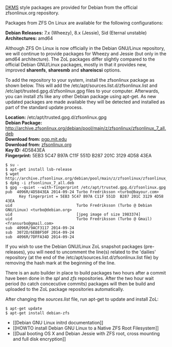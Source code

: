 [DKMS][dkms] style packages are provided for Debian from the official zfsonlinux.org repository.

Packages from ZFS On Linux are available for the following configurations:

**Debian Releases:** 7.x (Wheezy), 8.x (Jessie), Sid (Eternal unstable) 
**Architectures:** amd64  

Although ZFS On Linux is now officially in the Debian GNU/Linux repository, we will continue to provide packages for Wheezy and Jessie (but only in the amd64 architecture). The ZoL packages differ slightly compared to the official Debian GNU/Linux packages, mostly in that it provides new, improved **sharenfs**, **sharesmb** and **shareiscsi** options.

To add the repository to your system, install the zfsonlinux package as shown below. This will add the /etc/apt/sources.list.d/zfsonlinux.list and /etc/apt/trusted.gpg.d/zfsonlinux.gpg files to your computer. Afterwards, you can install zfs like any other Debian package using apt-get. As new updated packages are made available they will be detected and installed as part of the standard update process.

**Location:** /etc/apt/trusted.gpg.d/zfsonlinux.gpg  
**Debian Package:** http://archive.zfsonlinux.org/debian/pool/main/z/zfsonlinux/zfsonlinux_7_all.deb  
**Download from:** [pgp.mit.edu][pubkey]  
**Download from:** [zfsonlinux.org][pubkey-zol]  
**Key ID:** 4D5843EA  
**Fingerprint:** 5EB3 5C47 B97A C11F 551D  B287 201C 3129 4D58 43EA  

```
$ su -
$ apt-get install lsb-release
$ wget http://archive.zfsonlinux.org/debian/pool/main/z/zfsonlinux/zfsonlinux_7_all.deb
$ dpkg -i zfsonlinux_7_all.deb
$ gpg --quiet --with-fingerprint /etc/apt/trusted.gpg.d/zfsonlinux.gpg
pub  4096R/4D5843EA 2014-09-24 Turbo Fredriksson <turbo@bayour.com>
      Key fingerprint = 5EB3 5C47 B97A C11F 551D  B287 201C 3129 4D58 43EA
uid                            Turbo Fredriksson (Turbo @ Debian GNU/Linux) <turbo@debian.org>
uid                            [jpeg image of size 1983374]
uid                            Turbo Fredriksson (Turbo @ Gmail) <fransurbo@gmail.com>
sub  4096R/9ACF3117 2014-09-24
sub  3072D/6EBBF50F 2014-09-24
sub  4096R/7DFFA34D 2014-09-24
```

If you wish to use the Debian GNU/Linux ZoL snapshot packages (pre-releases), you will need to uncomment the line(s) related to the 'dailies' repository (at the end of the /etc/apt/sources.list.d/zfsonlinux.list file) by removing the hash mark at the beginning of the line.

There is an auto builder in place to build packages two hours after a commit have been done in the *spl* and *zfs* repositories. After the two hour wait period (to catch concecutive commits) packages will then be build and uploaded to the ZoL package repositories automatically.

After changing the *sources.list* file, run apt-get to update and install ZoL:

```
$ apt-get update
$ apt-get install debian-zfs
```
[dkms]: https://en.wikipedia.org/wiki/Dynamic_Kernel_Module_Support
[pubkey]: https://pgp.mit.edu/pks/lookup?search=turbo+fredriksson&op=index
[pubkey-zol]: http://zfsonlinux.org/4D5843EA.asc
[debian-announce]: https://lists.debian.org/debian-devel-announce/2015/04/msg00006.html
[debian-itp]: https://bugs.debian.org/cgi-bin/bugreport.cgi?bug=686447

* [[Debian GNU Linux initrd documentation]]  
* [[HOWTO install Debian GNU Linux to a Native ZFS Root Filesystem]]
* [[Dual booting OS X and Debian Jessie with ZFS root, cross mounting and full disk encryption]]